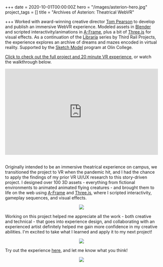 +++
date = 2020-10-01T00:00:00Z
hero = "/images/asterion-hero.jpg"
project_tags = []
title = "Archives of Asterion: Theatrical WebVR"

+++
Worked with award-winning creative director [Tom Pearson](https://tompearsonnyc.com) to develop and publish an immersive WebVR experience. Modeled assets in [Blender](https://www.blender.org) and scripted interactivity/animations in [A-Frame](https://aframe.io), plus a bit of [Three.js](https://threejs.org) for visual effects. As a continuation of the [Libraría](https://thirdrailprojects.com/libraria) series by Third Rail Projects, the experience explores an archive of dreams and mazes encoded in virtual reality. Supported by the [Sketch Model](https://www.olin.edu/collaborate/sketch-model/) program at Olin College.

[Click to check out the full project and 20 minute VR experience](https://tompearsonnyc.com/aoavr), or watch the walkthrough below.

<div>
<div style="padding:56.25% 0 0 0;position:relative;"><iframe src="https://player.vimeo.com/video/459475365?autoplay=1&loop=1&color=ffffff&title=0&byline=0&portrait=0" style="position:absolute;top:0;left:0;width:100%;height:100%;" frameborder="0" allow="autoplay; fullscreen; picture-in-picture" allowfullscreen></iframe></div><script src="https://player.vimeo.com/api/player.js"></script>
<br></div>

Originally intended to be an immersive theatrical experience on campus, we transitioned the project to VR when the pandemic hit, and I had the chance to apply the findings of my prior VR UI/UX research to this story-driven project. I designed over 100 3D assets - everything from fictional environments to animated animated flying creatures - and brought them to life on the web using [A-Frame](https://aframe.io) and [Three.js](https://threejs.org), where I scripted interactivity, gameplay sequences, and visual effects.

<div align="center">
<img src="/images/asterion-samples.jpg">
</div>

Working on this project helped me appreciate all the work - both creative and technical - that goes into experience design, and collaborating with an experienced artist definitely helped me gain more confidence in my creative abilities. I'm excited to take what I learned and apply it to my next project!

<div align="center">
<img src="/images/asterion-beedrawer-anim.gif">
</div>

Try out the experience [here](https://tompearsonnyc.com/aoavr), and let me know what you think!

<div align="center">
<img src="/images/asterion-owl.jpg">
</div>